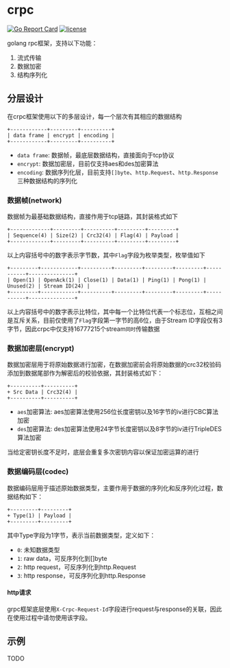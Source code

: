 # crpc

[![Go Report Card](https://goreportcard.com/badge/github.com/lwch/crpc)](https://goreportcard.com/report/github.com/lwch/crpc)
[![license](https://img.shields.io/github/license/lwch/crpc)](https://opensource.org/licenses/MIT)

golang rpc框架，支持以下功能：

1. 流式传输
2. 数据加密
3. 结构序列化

## 分层设计

在crpc框架使用以下的多层设计，每一个层次有其相应的数据结构

    +------------+---------+----------+
    | data frame | encrypt | encoding |
    +------------+---------+----------+

- `data frame`: 数据帧，最底层数据结构，直接面向于tcp协议
- `encrypt`: 数据加密层，目前仅支持aes和des加密算法
- `encoding`: 数据序列化层，目前支持`[]byte`、`http.Request`、`http.Response`三种数据结构的序列化

### 数据帧(network)

数据帧为最基础数据结构，直接作用于tcp链路，其封装格式如下

    +-------------+---------+----------+---------+---------+
    | Sequence(4) | Size(2) | Crc32(4) | Flag(4) | Payload |
    +-------------+---------+----------+---------+---------+

以上内容括号中的数字表示字节数，其中`Flag`字段为枚举类型，枚举值如下

    +---------+------------+----------+---------+---------+---------+-----------+---------------+
    | Open(1) | OpenAck(1) | Close(1) | Data(1) | Ping(1) | Pong(1) | Unused(2) | Stream ID(24) |
    +---------+------------+----------+---------+---------+---------+-----------+---------------+

以上内容括号中的数字表示比特位，其中每一个比特位代表一个标志位，互相之间是互斥关系，目前仅使用了`Flag`字段第一字节的高6位，由于Stream ID字段仅有3字节，因此crpc中仅支持16777215个stream`同时`传输数据

### 数据加密层(encrypt)

数据加密层用于将原始数据进行加密，在数据加密前会将原始数据的crc32校验码添加到数据尾部作为解密后的校验依据，其封装格式如下：

    +----------+----------+
    + Src Data | Crc32(4) |
    +----------+----------+

- `aes`加密算法: aes加密算法使用256位长度密钥以及16字节的iv进行CBC算法加密
- `des`加密算法: des加密算法使用24字节长度密钥以及8字节的iv进行TripleDES算法加密

当给定密钥长度不足时，底层会重复多次密钥内容以保证加密运算的进行

### 数据编码层(codec)

数据编码层用于描述原始数据类型，主要作用于数据的序列化和反序列化过程，数据结构如下：

    +---------+---------+
    + Type(1) | Payload |
    +---------+---------+

其中Type字段为1字节，表示当前数据类型，定义如下：

- `0`: 未知数据类型
- `1`: raw data，可反序列化到[]byte
- `2`: http request，可反序列化到http.Request
- `3`: http response，可反序列化到http.Response

#### http请求

grpc框架底层使用`X-Crpc-Request-Id`字段进行request与response的关联，因此在使用过程中请勿使用该字段。

## 示例

TODO
